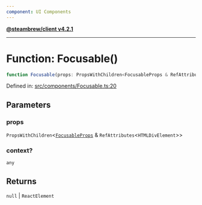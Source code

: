 ```yaml
---
component: UI Components
---
```


[**@steambrew/client v4.2.1**](../README.md)

***

# Function: Focusable()

```ts
function Focusable(props: PropsWithChildren<FocusableProps & RefAttributes<HTMLDivElement>>, context?: any): null | ReactElement
```

Defined in: [src/components/Focusable.ts:20](https://github.com/SteamClientHomebrew/SDK/blob/main/typescript-packages/client/src/components/Focusable.ts#L20)

## Parameters

### props

`PropsWithChildren`\<[`FocusableProps`](../interfaces/FocusableProps.md) & `RefAttributes`\<`HTMLDivElement`\>\>

### context?

`any`

## Returns

`null` \| `ReactElement`
